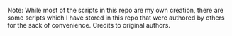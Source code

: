 Note: While most of the scripts in this repo are my own creation, there are some
scripts which I have stored in this repo that were authored by others for the
sack of convenience. Credits to original authors.
